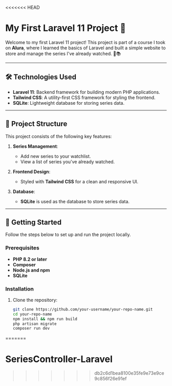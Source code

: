 <<<<<<< HEAD
# My First Laravel 11 Project 🚀

Welcome to my first Laravel 11 project! This project is part of a course I took on **Alura**, where I learned the basics of Laravel and built a simple website to store and manage the series I've already watched. 🎥📚

---

## 🛠️ Technologies Used
- **Laravel 11**: Backend framework for building modern PHP applications.
- **Tailwind CSS**: A utility-first CSS framework for styling the frontend.
- **SQLite**: Lightweight database for storing series data.

---

## 📂 Project Structure
This project consists of the following key features:

1. **Series Management**:
    - Add new series to your watchlist.
    - View a list of series you've already watched.

2. **Frontend Design**:
    - Styled with **Tailwind CSS** for a clean and responsive UI.

3. **Database**:
    - **SQLite** is used as the database to store series data.

---

## 🚀 Getting Started

Follow the steps below to set up and run the project locally.

### Prerequisites
- **PHP 8.2 or later**
- **Composer**
- **Node.js and npm**
- **SQLite**

### Installation
1. Clone the repository:
   ```bash
   git clone https://github.com/your-username/your-repo-name.git
   cd your-repo-name
   npm install && npm run build
   php artisan migrate
   composer run dev
=======
# SeriesController-Laravel
>>>>>>> db2c6d1bea8100e35fe9e73e9ce9c856f26e91ef

